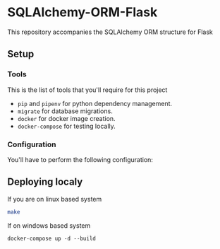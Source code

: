 # SQLAlchemy-ORM-Flask
This repository accompanies the SQLAlchemy ORM structure for Flask

## Setup

### Tools

This is the list of tools that you'll require for this project

* `pip` and `pipenv` for python dependency management.
* `migrate` for database migrations.
* `docker` for docker image creation.
* `docker-compose` for testing locally.

### Configuration

You'll have to perform the following configuration:

## Deploying localy

If you are on linux based system
```sh
make
```
If on windows based system

```
docker-compose up -d --build
```
